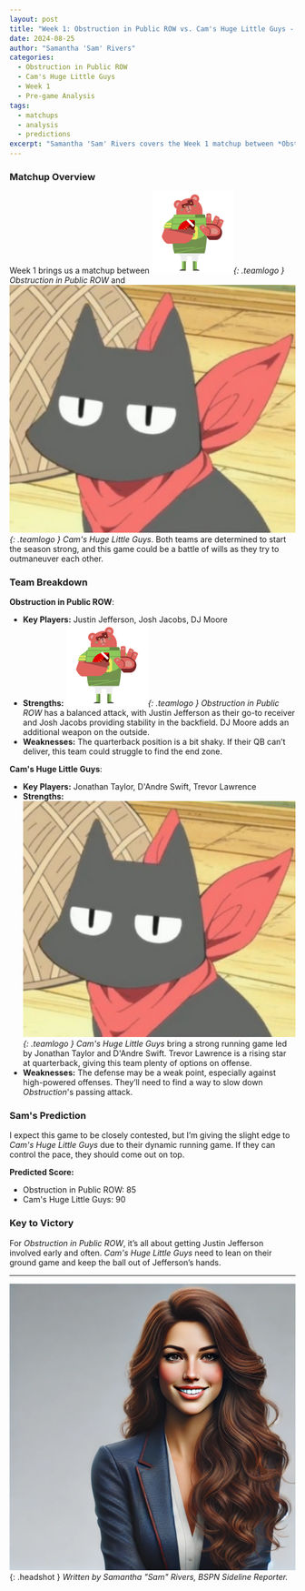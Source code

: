 ```yaml
---
layout: post
title: "Week 1: Obstruction in Public ROW vs. Cam's Huge Little Guys - Pre-game Analysis"
date: 2024-08-25
author: "Samantha 'Sam' Rivers"
categories:
  - Obstruction in Public ROW
  - Cam's Huge Little Guys
  - Week 1
  - Pre-game Analysis
tags:
  - matchups
  - analysis
  - predictions
excerpt: "Samantha 'Sam' Rivers covers the Week 1 matchup between *Obstruction in Public ROW* and *Cam's Huge Little Guys*. This game pits two determined teams against each other, with both looking to make a strong start. Will Cam's strategic approach be enough to outmaneuver Obstruction?"
---
```


### **Matchup Overview**

Week 1 brings us a matchup between _![Obstruction in Public ROW Logo](/assets/images/team-logos/obstruction.svg){: .teamlogo } Obstruction in Public ROW_ and _![Cam's Huge Little Guys Logo](/assets/images/team-logos/camshuge.png){: .teamlogo } Cam's Huge Little Guys_. Both teams are determined to start the season strong, and this game could be a battle of wills as they try to outmaneuver each other.

### **Team Breakdown**

**Obstruction in Public ROW**:

- **Key Players:** Justin Jefferson, Josh Jacobs, DJ Moore
- **Strengths:** _![Obstruction in Public ROW Logo](/assets/images/team-logos/obstruction.svg){: .teamlogo } Obstruction in Public ROW_ has a balanced attack, with Justin Jefferson as their go-to receiver and Josh Jacobs providing stability in the backfield. DJ Moore adds an additional weapon on the outside.
- **Weaknesses:** The quarterback position is a bit shaky. If their QB can’t deliver, this team could struggle to find the end zone.

**Cam's Huge Little Guys**:

- **Key Players:** Jonathan Taylor, D'Andre Swift, Trevor Lawrence
- **Strengths:** _![Cam's Huge Little Guys Logo](/assets/images/team-logos/camshuge.png){: .teamlogo } Cam's Huge Little Guys_ bring a strong running game led by Jonathan Taylor and D'Andre Swift. Trevor Lawrence is a rising star at quarterback, giving this team plenty of options on offense.
- **Weaknesses:** The defense may be a weak point, especially against high-powered offenses. They’ll need to find a way to slow down _Obstruction_'s passing attack.

### **Sam's Prediction**

I expect this game to be closely contested, but I’m giving the slight edge to _Cam's Huge Little Guys_ due to their dynamic running game. If they can control the pace, they should come out on top.

**Predicted Score:**

- Obstruction in Public ROW: 85
- Cam's Huge Little Guys: 90

### **Key to Victory**

For _Obstruction in Public ROW_, it’s all about getting Justin Jefferson involved early and often. _Cam's Huge Little Guys_ need to lean on their ground game and keep the ball out of Jefferson’s hands.

---

![Samantha Rivers](/assets/images/contributors/samantha_rivers.webp){: .headshot }
_Written by Samantha "Sam" Rivers, BSPN Sideline Reporter._

